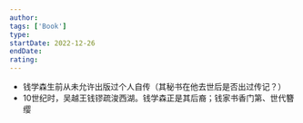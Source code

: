 ```yaml
---
author: 
tags: ['Book']
type: 
startDate: 2022-12-26
endDate:
rating: 
---
```






- 钱学森生前从未允许出版过个人自传（其秘书在他去世后是否出过传记？）
- 10世纪时，吴越王钱镠疏浚西湖。钱学森正是其后裔；钱家书香门第、世代簪缨




























